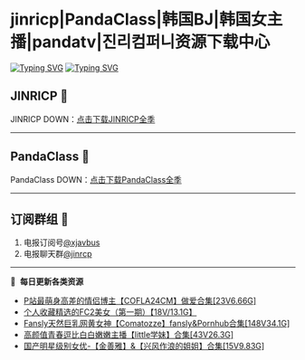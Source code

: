 # jinricp|PandaClass|韩国BJ|韩国女主播|pandatv|진리컴퍼니资源下载中心   
[![Typing SVG](https://readme-typing-svg.herokuapp.com?font=Fira+Code&pause=1000&center=true&vCenter=true&random=true&width=435&lines=所有链接都需要翻墙访问)](https://jinri-cp.neocities.org/free.html)
[![Typing SVG](https://readme-typing-svg.herokuapp.com?font=Fira+Code&pause=1000&center=true&vCenter=true&random=true&width=435&lines=点击进入福利资源下载中心)](https://pandaclass.neocities.org/)
## JINRICP 👋   
JINRICP DOWN：[点击下载JINRICP全季](https://mypikpak.com/s/VODz7HXQoqcX0UrvaXfDtFoPo1)
****
## PandaClass 💯   
PandaClass DOWN：[点击下载PandaClass全季](https://mypikpak.com/s/VOKOTZkoEnkyvCnELVSquM97o1)   
****
## 订阅群组 🔞
1. 电报订阅号[@xjavbus](https://t.me/xjavbus)
2. 电报聊天群[@jinrcp](https://t.me/jinrcp)
**** 
📕 &nbsp;**每日更新各类资源**
<!-- BLOG-POST-LIST:START -->
- [P站最萌身高差的情侣博主【COFLA24CM】做爱合集[23V6.66G]](https://fuli.rulel.com/491.html)
- [个人收藏精选的FC2美女（第一期）【18V/13.1G】](https://fuli.rulel.com/490.html)
- [Fansly天然巨乳网黄女神【Comatozze】fansly&amp;Pornhub合集[148V34.1G]](https://fuli.rulel.com/484.html)
- [高颜值青春逗比白白嫩嫩主播【little学妹】合集[43V26.3G]](https://fuli.rulel.com/482.html)
- [国产明星级别女优-【金善雅】&amp;【兴风作浪的姐姐】合集[15V9.83G]](https://fuli.rulel.com/481.html)
<!-- BLOG-POST-LIST:END -->
